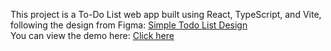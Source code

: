 This project is a To-Do List web app built using React, TypeScript, and Vite, following the design from Figma: [Simple Todo List Design](https://www.figma.com/community/file/1287029163993360080/simple-todo-list-design)  
You can view the demo here: [Click here](https://symphonious-sfogliatella-f442f3.netlify.app/)

